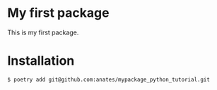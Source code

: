 # My first package

This is my first package.

# Installation
```bash
$ poetry add git@github.com:anates/mypackage_python_tutorial.git
```
